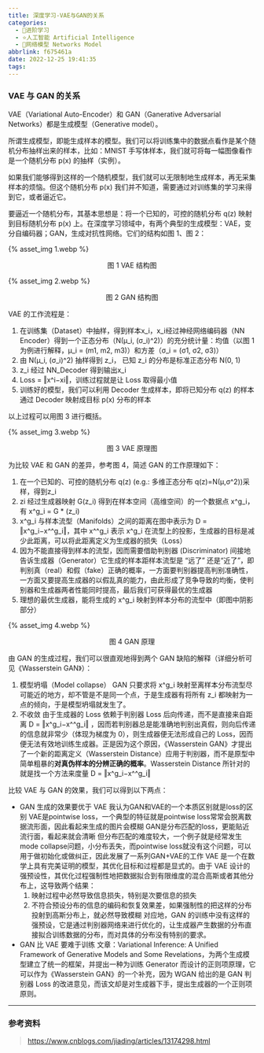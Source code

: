 ```yaml
---
title: 深度学习-VAE与GAN的关系
categories:
  - 🌙进阶学习
  - ⭐人工智能 Artificial Intelligence
  - 💫网络模型 Networks Model
abbrlink: f675461a
date: 2022-12-25 19:41:35
tags:
---
```


### VAE 与 GAN 的关系

VAE（Variational Auto-Encoder）和 GAN（Ganerative Adversarial Networks）都是生成模型（Generative model）。

所谓生成模型，即能生成样本的模型。我们可以将训练集中的数据点看作是某个随机分布抽样出来的样本，比如：MNIST 手写体样本，我们就可将每一幅图像看作是一个随机分布 p(x) 的抽样（实例）。

如果我们能够得到这样的一个随机模型，我们就可以无限制地生成样本，再无采集样本的烦恼。但这个随机分布 p(x) 我们并不知道，需要通过对训练集的学习来得到它，或者逼近它。

要逼近一个随机分布，其基本思想是：将一个已知的，可控的随机分布 q(z) 映射到目标随机分布 p(x) 上。在深度学习领域中，有两个典型的生成模型：VAE，变分自编码器；GAN，生成对抗性网络。它们的结构如图 1、图 2：

{% asset_img 1.webp %}
<p style="text-align:center">图 1 VAE 结构图</p>

<!--more-->

{% asset_img 2.webp %}
<p style="text-align:center">图 2 GAN 结构图</p>

VAE 的工作流程是：
1. 在训练集（Dataset）中抽样，得到样本x_i，x_i经过神经网络编码器（NN Encoder）得到一个正态分布（N(μ_i, (σ_i)^2)）的充分统计量：均值（以图 1 为例进行解释，μ_i = (m1, m2, m3)）和方差（σ_i = (σ1, σ2, σ3)）
2. 由 N(μ_i, (σ_i)^2) 抽样得到 z_i， 已知 z_i 的分布是标准正态分布 N(0, 1)
3. z_i 经过 NN_Decoder 得到输出x_i
4. Loss = ‖x^i−xi‖，训练过程就是让 Loss 取得最小值
5. 训练好的模型，我们可以利用 Decoder 生成样本，即将已知分布 q(z) 的样本通过 Decoder 映射成目标 p(x) 分布的样本

以上过程可以用图 3 进行概括。

{% asset_img 3.webp %}
<p style="text-align:center">图 3 VAE 原理图</p>

为比较 VAE 和 GAN 的差异，参考图 4，简述 GAN 的工作原理如下：
1. 在一个已知的、可控的随机分布 q(z) (e.g.: 多维正态分布 q(z)=N(μ,σ^2))采样，得到z_i
2. zi 经过生成器映射 G(z_i) 得到在样本空间（高维空间）的一个数据点 x^g_i，有 x^g_i = G * (z_i)
3. x^g_i 与样本流型（Manifolds）之间的距离在图中表示为 D = ‖x^g_i−x^^g_i‖，其中 x^^g_i 表示 x^g_i 在流型上的投影，生成器的目标是减少此距离，可以将此距离定义为生成器的损失（Loss）
4. 因为不能直接得到样本的流型，因而需要借助判别器 (Discriminator) 间接地告诉生成器（Generator）它生成的样本距样本流型是 “远了” 还是“近了”，即判别真（real）和假（fake）正确的概率，一方面要判别器提高判别准确性，一方面又要提高生成器的以假乱真的能力，由此形成了竞争导致的均衡，使判别器和生成器两者性能同时提高，最后我们可获得最优的生成器
5. 理想的最优生成器，能将生成的 x^g_i 映射到样本分布的流型中（即图中阴影部分）

{% asset_img 4.webp %}
<p style="text-align:center">图 4 GAN 原理</p>

由 GAN 的生成过程，我们可以很直观地得到两个 GAN 缺陷的解释（详细分析可见《Wasserstein GAN》）：
1. 模型坍塌（Model collapse）
    GAN 只要求将 x^g_i 映射至离样本分布流型尽可能近的地方，却不管是不是同一个点，于是生成器有将所有 z_i 都映射为一点的倾向，于是模型坍塌就发生了。
2. 不收敛 由于生成器的 Loss 依赖于判别器 Loss 后向传递，而不是直接来自距离 D = ‖x^g_i−x^^g_i‖ ，因而若判别器总是能准确地判别出真假，则向后传递的信息就非常少（体现为梯度为 0），则生成器便无法形成自己的 Loss，因而便无法有效地训练生成器。正是因为这个原因，《Wasserstein GAN》才提出了一个新的距离定义（Wasserstein Distance）应用于判别器，而不是原型中简单粗暴的**对真伪样本的分辨正确的概率**。Wasserstein Distance 所针对的就是找一个方法来度量 D = ‖x^g_i−x^^g_i‖

比较 VAE 与 GAN 的效果，我们可以得到以下两点：
- GAN 生成的效果要优于 VAE
    我认为GAN和VAE的一个本质区别就是loss的区别
    VAE是pointwise loss，一个典型的特征就是pointwise loss常常会脱离数据流形面，因此看起来生成的图片会模糊
    GAN是分布匹配的loss，更能贴近流行面，看起来就会清晰
    但分布匹配的难度较大，一个例子就是经常发生mode collapse问题，小分布丢失，而pointwise loss就没有这个问题，可以用于做初始化或做纠正，因此发展了一系列GAN+VAE的工作
    VAE 是一个在数学上具有完美证明的模型，其优化目标和过程都是显式的。由于 VAE 设计的强预设性，其优化过程强制性地把数据拟合到有限维度的混合高斯或者其他分布上，这导致两个结果：
    1. 映射过程中必然导致信息损失，特别是次要信息的损失
    2. 不符合预设分布的信息的编码和恢复效果差，如果强制性的把这样的分布投射到高斯分布上，就必然导致模糊
    对应地，GAN 的训练中没有这样的强预设，它是通过判别器网络来进行优化的，让生成器产生数据的分布直接拟合训练数据的分布，而对具体的分布没有特别的要求。
- GAN 比 VAE 要难于训练
    文章：Variational Inference: A Unified Framework of Generative Models and Some Revelations，为两个生成模型建立了统一的框架，并提出一种为训练 Generator 而设计的正则项原理，它可以作为《Wasserstein GAN》的一个补充，因为 WGAN 给出的是 GAN 判别器 Loss 的改进意见，而该文却是对生成器下手，提出生成器的一个正则项原则。

***

### 参考资料

> <https://www.cnblogs.com/jiading/articles/13174298.html>

